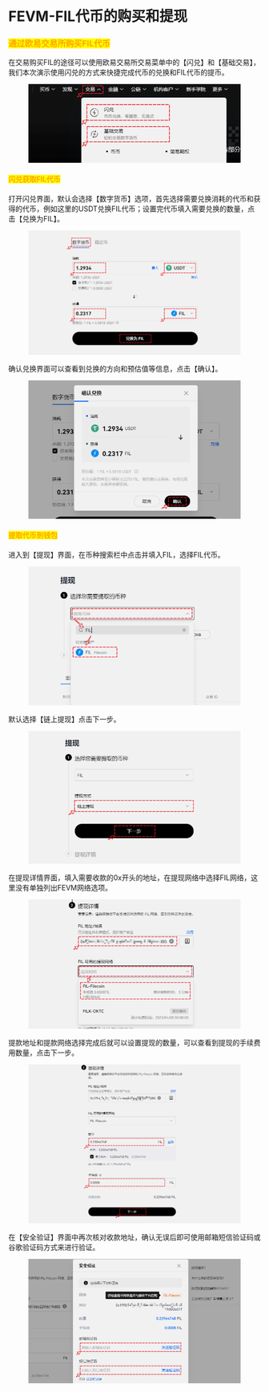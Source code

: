 # FEVM-FIL代币的购买和提现

### <mark style="color:orange;">通过欧易交易所购买FIL代币</mark> <a href="#buy" id="buy"></a>

在交易购买FIL的途径可以使用欧易交易所交易菜单中的【闪兑】和【基础交易】，我们本次演示使用闪兑的方式来快捷完成代币的兑换和FIL代币的提币。

<figure><img src="../../.gitbook/assets/1 (3).png" alt=""><figcaption></figcaption></figure>

#### <mark style="color:orange;">闪兑获取FIL代币</mark> <a href="#swap" id="swap"></a>

打开闪兑界面，默认会选择【数字货币】选项，首先选择需要兑换消耗的代币和获得的代币，例如这里的USDT兑换FIL代币；设置完代币填入需要兑换的数量，点击【兑换为FIL】。

<figure><img src="../../.gitbook/assets/2 (1).png" alt=""><figcaption></figcaption></figure>

确认兑换界面可以查看到兑换的方向和预估值等信息，点击【确认】。

<figure><img src="../../.gitbook/assets/3.png" alt=""><figcaption></figcaption></figure>

#### <mark style="color:orange;">提取代币到钱包</mark> <a href="#withdraw" id="withdraw"></a>

进入到【提现】界面，在币种搜索栏中点击并填入FIL，选择FIL代币。

<figure><img src="../../.gitbook/assets/4 (11).png" alt=""><figcaption></figcaption></figure>

默认选择【链上提现】点击下一步。

<figure><img src="../../.gitbook/assets/5 (1).png" alt=""><figcaption></figcaption></figure>

在提现详情界面，填入需要收款的0x开头的地址，在提现网络中选择FIL网络，这里没有单独列出FEVM网络选项。

<figure><img src="../../.gitbook/assets/6.png" alt=""><figcaption></figcaption></figure>

提款地址和提款网络选择完成后就可以设置提现的数量，可以查看到提现的手续费用数量，点击下一步。

<figure><img src="../../.gitbook/assets/7 (8).png" alt=""><figcaption></figcaption></figure>

在【安全验证】界面中再次核对收款地址，确认无误后即可使用邮箱短信验证码或谷歌验证码方式来进行验证。

<figure><img src="../../.gitbook/assets/8.png" alt=""><figcaption></figcaption></figure>
